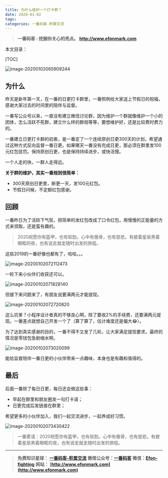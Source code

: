 ```yaml
---
title: 为什么维护一个打卡群？
date: 2020-01-02
tags: 
categories: 一番码客-积累交流
---
```


> **一番码客 : 挖掘你关心的亮点。**
> **http://www.efonmark.com**

本文目录：

[TOC]

![image-20200102065909244](2020-01-02-为什么维护一个打卡群/image-20200102065909244.png)

<!--more-->

## 为什么

昨天是新年第一天，在一番的日更打卡群里，一番照例给大家送上节假日的祝福，感谢大家过去的时间里的陪伴与监督。

一番写公众号以来，一直没有建立微信讨论群，因为维护一个群就像维护一个小的团体，怎么活跃不死群，建立什么样的群规等等，要想维护好，还是比较费时费力的。

一番建立日更打卡群的初衷，是一番定了一个连续原创日更300天的计划，希望通过这种方式反向监督一番日更。如果哪天一番没有完成日更，那必须在群里发100元红包惩罚。保持原创日更，也是保持持续进步，或快活慢。

一个人走的快，一群人走得远。

**关于群的维护，其实一番规则很简单：**

* 300天原创日更里，断更一天，发100元红包。
* 节假日问候，不定额红包感谢。

## 回顾

一番昨日为了活跃下气氛，把简单的发红包改成了口令红包，用慢慢的正能量的方式来领取，还是蛮有趣的。

> 2020祝愿你有盔甲，也有软肋。心中有傲骨，也有慈悲。有披着星辰黑着眼眶的夜，也有说走就走随时出发的旅程。

这些2019的一番好像也都有了，哈哈。。。

![image-20200102072112473](2020-01-02-为什么维护一个打卡群/image-20200102072112473.png)

一轮下来小伙伴们收获还可以。

![image-20200102071828140](2020-01-02-为什么维护一个打卡群/image-20200102071828140.png)

但接下来问题来了，有朋友说要满两元才能提现。

![image-20200102072720820](2020-01-02-为什么维护一个打卡群/image-20200102072720820.png)

这么坑爹？小程序设计者真的不够良心啊，除了要收2%的手续费，还要满两元提现。一番差点就想自己开发一个了（算了算了，估计难度还是偏大😂）。

为了达到真实感谢的目的，一番不得不又发了几轮，让大家满足提现要求。最终的情况是零钱包急剧缩水啊。

![image-20200102073020099](2020-01-02-为什么维护一个打卡群/image-20200102073020099.png)

能给监督陪伴一番日更的小伙伴带来一点趣味，本身也是有趣和值得的。

## 最后

后面一番除了每日日更，每日还会做这些事：

* 早起在群里和朋友圈发一句打卡语；
* 日更完成后发链接在群里；

希望更多的小伙伴加入，我们一起交流进步，一起养成好习惯。

![image-20200102073430422](2020-01-02-为什么维护一个打卡群/image-20200102073430422.png)

> 一番雾语：2020祝愿你有盔甲，也有软肋。心中有傲骨，也有慈悲。有披着星辰黑着眼眶的夜，也有说走就走随时出发的旅程。

------

> **免费知识星球： [一番码客-积累交流](http://www.efonmark.com/efonmark-blog/readme/zhishixingqiu1.png)**
> **微信公众号：[一番码客](http://www.efonmark.com/efonmark-blog/readme/guanzhu_1.jpg)**
> **微信：[Efon-fighting](http://www.efonmark.com/efonmark-blog/readme/weixin.jpg)**
> **网站： [http://www.efonmark.com](http://www.efonmark.com)**
